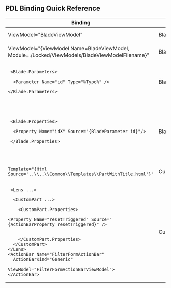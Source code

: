
## PDL Binding Quick Reference


| Binding | Applies To  | Notes | 
| ------- | ----------  | ----- |
| ViewModel="BladeViewModel" | Blade, CustomPart | Binds to filename `BladeViewModel.ts` and class name `BladeViewModel`. | 
| ViewModel="{ViewModel Name=BladeViewModel, Module=./Locked/ViewModels/BladeViewModelFilename}" | Blade, CustomPart    | Binds to `BladeViewModel` defined within `BladeViewModelFilename.ts` located at path `./Locked/ViewModels/` |
| <pre> `<Blade.Parameters>` <br> `  <Parameter Name="id" Type="%Type%" />` <br> `</Blade.Parameters>` </pre>  |  Blade.Parameters    | Blade.Parameters is used to define a collection of Parameter elements that define the parameters the blade is required to receive from the caller. %Type% may be any of the following values {Key, NewEditScope, Output, Supplemental} | <a href="portalfx-blades-parameters.md"> - more detail</a>|
| <pre> `<Blade.Properties>` <br> `  <Property Name="idX" Source="{BladeParameter id}"/>` <br> `</Blade.Properties>`  </pre> |  Blade.Properties    | Blade parameters defined within `Blade.Parameters` can be sent to the blade `ViewModel` by using  a `Blade.Property` collection of `Property` elements that are bound to a Source BladeParameter.  In this example the blade `ViewModel` `onInputsSet` method `inputs` parameter will have a property `inputs.idX` that contains the value of the supplied `BladeParameter` with name id <a href="portalfx-blades-properties.md">- more detail |
| `Template="{Html Source='..\\..\\Common\\Templates\\PartWithTitle.html'}"`    | CustomPart    | Defines a html template for CustomPart located at relative path .\\..\\Common\\Templates\\PartWithTitle.html |
| <pre>  `<Lens ...>` <br> `  <CustomPart ...>` <br> `    <CustomPart.Properties>`<br>      `<Property Name="resetTriggered" Source="{ActionBarProperty resetTriggered}" />` <br> `    </CustomPart.Properties>`<br>`  </CustomPart>`<br>`</Lens>`<br>`<ActionBar Name="FilterFormActionBar"`<br>`  ActionBarKind="Generic"`<br>    `ViewModel="FilterFormActionBarViewModel">`<br>`</ActionBar>`    | CustomPart.Properties    | As FilterFormActionBarViewModel.resetTriggered changes, `onInputsSet` will be called on the CustomPart `ViewModel` with parameter `inputs.resetTriggered` defined with the value of `FilterFormActionBarViewModel.resetTriggered` |


